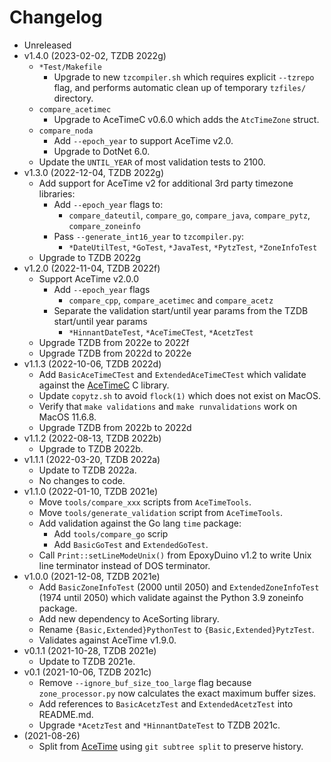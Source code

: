 # Changelog

* Unreleased
* v1.4.0 (2023-02-02, TZDB 2022g)
    * `*Test/Makefile`
        * Upgrade to new `tzcompiler.sh` which requires explicit `--tzrepo`
          flag, and performs automatic clean up of temporary `tzfiles/`
          directory.
    * `compare_acetimec`
        * Upgrade to AceTimeC v0.6.0 which adds the `AtcTimeZone` struct.
    * `compare_noda`
        * Add `--epoch_year` to support AceTime v2.0.
        * Upgrade to DotNet 6.0.
    * Update the `UNTIL_YEAR` of most validation tests to 2100.
* v1.3.0 (2022-12-04, TZDB 2022g)
    * Add support for AceTime v2 for additional 3rd party timezone libraries:
        * Add `--epoch_year` flags to:
            * `compare_dateutil`, `compare_go`, `compare_java`, `compare_pytz`,
              `compare_zoneinfo`
        * Pass `--generate_int16_year` to `tzcompiler.py`:
            * `*DateUtilTest`, `*GoTest`, `*JavaTest`, `*PytzTest`,
              `*ZoneInfoTest`
    * Upgrade to TZDB 2022g
* v1.2.0 (2022-11-04, TZDB 2022f)
    * Support AceTime v2.0.0
        * Add `--epoch_year` flags
            * `compare_cpp`, `compare_acetimec` and `compare_acetz`
        * Separate the validation start/until year params from the TZDB
          start/until year params
            * `*HinnantDateTest`, `*AceTimeCTest`, `*AcetzTest`
    * Upgrade TZDB from 2022e to 2022f
    * Upgrade TZDB from 2022d to 2022e
* v1.1.3 (2022-10-06, TZDB 2022d)
    * Add `BasicAceTimeCTest` and `ExtendedAceTimeCTest` which validate
      against the [AceTimeC](https://github.com/bxparks/AceTimeC) C library.
    * Update `copytz.sh` to avoid `flock(1)` which does not exist on MacOS.
    * Verify that `make validations` and `make runvalidations` work on MacOS
      11.6.8.
    * Upgrade TZDB from 2022b to 2022d
* v1.1.2 (2022-08-13, TZDB 2022b)
    * Upgrade to TZDB 2022b.
* v1.1.1 (2022-03-20, TZDB 2022a)
    * Update to TZDB 2022a.
    * No changes to code.
* v1.1.0 (2022-01-10, TZDB 2021e)
    * Move `tools/compare_xxx` scripts from `AceTimeTools`.
    * Move `tools/generate_validation` script from `AceTimeTools`.
    * Add validation against the Go lang `time` package:
        * Add `tools/compare_go` scrip
        * Add `BasicGoTest` and `ExtendedGoTest`.
    * Call `Print::setLineModeUnix()` from EpoxyDuino v1.2 to write Unix line
      terminator instead of DOS terminator.
* v1.0.0 (2021-12-08, TZDB 2021e)
    * Add `BasicZoneInfoTest` (2000 until 2050) and `ExtendedZoneInfoTest`
      (1974 until 2050) which validate against the Python 3.9 zoneinfo package.
    * Add new dependency to AceSorting library.
    * Rename `{Basic,Extended}PythonTest` to `{Basic,Extended}PytzTest`.
    * Validates against AceTime v1.9.0.
* v0.1.1 (2021-10-28, TZDB 2021e)
    * Update to TZDB 2021e.
* v0.1 (2021-10-06, TZDB 2021c)
    * Remove `--ignore_buf_size_too_large` flag because `zone_processor.py`
      now calculates the exact maximum buffer sizes.
    * Add references to `BasicAcetzTest` and `ExtendedAcetzTest` into README.md.
    * Upgrade `*AcetzTest` and `*HinnantDateTest` to TZDB 2021c.
* (2021-08-26)
    * Split from [AceTime](https://github.com/bxparks/AceTime) using `git
      subtree split` to preserve history.
